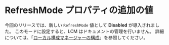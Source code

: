 # RefreshMode プロパティの追加の値

今回のリリースでは、新しい `RefreshMode` 値として **Disabled** が導入されました。 このモードに設定すると、LCM はドキュメントの管理を行いません。 詳細については、「[ローカル構成マネージャーの構成](https://msdn.microsoft.com/powershell/dsc/metaconfig)」を参照してください。


<!--HONumber=Oct16_HO1-->


